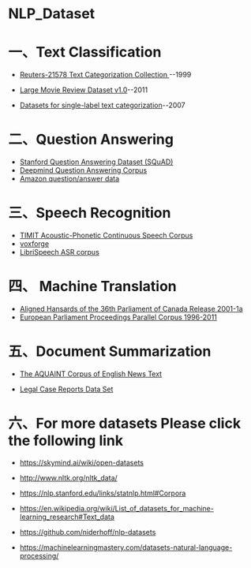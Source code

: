# NLP_Dataset


# 一、Text Classification
* [Reuters-21578 Text Categorization Collection ](http://kdd.ics.uci.edu/databases/reuters21578/reuters21578.html)--1999
* [Large Movie Review Dataset v1.0](http://ai.stanford.edu/~amaas/data/sentiment/)--2011

* [Datasets for single-label text categorization](http://ana.cachopo.org/datasets-for-single-label-text-categorization)--2007



# 二、Question Answering

* [Stanford Question Answering Dataset (SQuAD)](https://rajpurkar.github.io/SQuAD-explorer/)
* [Deepmind Question Answering Corpus](https://github.com/deepmind/rc-data)
* [Amazon question/answer data](http://jmcauley.ucsd.edu/data/amazon/qa/)


# 三、Speech Recognition

* [TIMIT Acoustic-Phonetic Continuous Speech Corpus](https://catalog.ldc.upenn.edu/LDC93S1)
* [voxforge](http://voxforge.org/)
* [LibriSpeech ASR corpus ](http://www.openslr.org/12/)


# 四、 Machine Translation

* [Aligned Hansards of the 36th Parliament of Canada
Release 2001-1a](https://www.isi.edu/natural-language/download/hansard/)
* [
European Parliament Proceedings Parallel Corpus 1996-2011
](http://www.statmt.org/europarl/)


# 五、Document Summarization
* [The AQUAINT Corpus of English News Text](https://catalog.ldc.upenn.edu/LDC2002T31)

* [Legal Case Reports Data Set](https://archive.ics.uci.edu/ml/datasets/Legal+Case+Reports)


# 六、For more datasets Please click the following link

* https://skymind.ai/wiki/open-datasets

* http://www.nltk.org/nltk_data/

* https://nlp.stanford.edu/links/statnlp.html#Corpora

* https://en.wikipedia.org/wiki/List_of_datasets_for_machine-learning_research#Text_data

* https://github.com/niderhoff/nlp-datasets

* https://machinelearningmastery.com/datasets-natural-language-processing/
